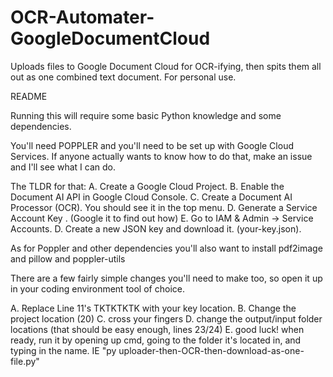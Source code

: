 # OCR-Automater-GoogleDocumentCloud
Uploads files to Google Document Cloud for OCR-ifying, then spits them all out as one combined text document. For personal use. 

README

Running this will require some basic Python knowledge and some dependencies.

You'll need POPPLER and you'll need to be set up with Google Cloud Services. If anyone actually wants to know how to do that, make an issue and I'll see what I can do.

The TLDR for that: 
A. Create a Google Cloud Project.
B. Enable the Document AI API in Google Cloud Console.
C. Create a Document AI Processor (OCR). You should see it in the top menu.
D. Generate a Service Account Key . (Google it to find out how)
E. Go to IAM & Admin  -> Service Accounts.
D. Create a new JSON key and download it. (your-key.json).

As for Poppler and other dependencies you'll also want to install pdf2image and pillow and poppler-utils


There are a few fairly simple changes you'll need to make too, so open it up in your coding environment tool of choice. 

A. Replace Line 11's TKTKTKTK with your key location.
B. Change the project location (20)
C. cross your fingers 
D. change the output/input folder locations (that should be easy enough, lines 23/24)
E. good luck! when ready, run it by opening up cmd, going to the folder it's located in, and typing in the name. IE "py uploader-then-OCR-then-download-as-one-file.py" 
